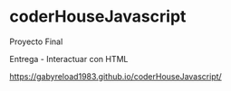# coderHouseJavascript

Proyecto Final

Entrega - Interactuar con HTML

https://gabyreload1983.github.io/coderHouseJavascript/
